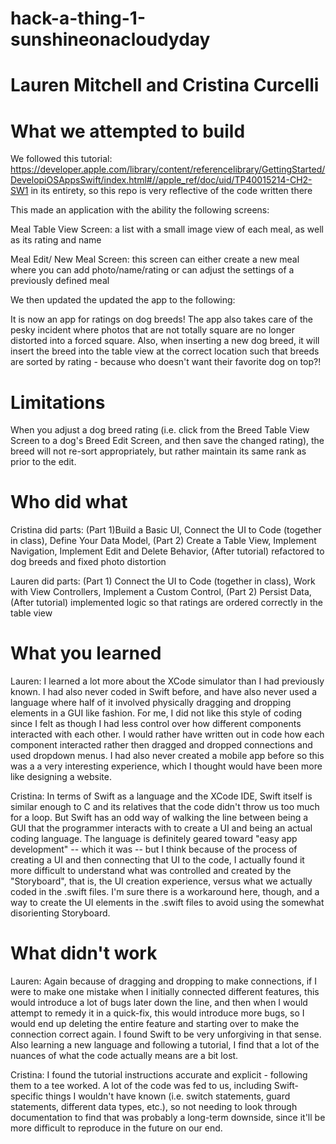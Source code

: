 # hack-a-thing-1-sunshineonacloudyday
# Lauren Mitchell and Cristina Curcelli

# What we attempted to build
We followed this tutorial: https://developer.apple.com/library/content/referencelibrary/GettingStarted/DevelopiOSAppsSwift/index.html#//apple_ref/doc/uid/TP40015214-CH2-SW1 in its entirety, so this repo is very reflective of the code written there

This made an application with the ability the following screens:

Meal Table View Screen: a list with a small image view of each meal, as well as its rating and name

Meal Edit/ New Meal Screen: this screen can either create a new meal where you can add photo/name/rating or can adjust the settings of a previously defined meal

We then updated the updated the app to the following:

It is now an app for ratings on dog breeds!
The app also takes care of the pesky incident where photos that are not totally square are no longer distorted into a forced square.
Also, when inserting a new dog breed, it will insert the breed into the table view at the correct location such that breeds are sorted by rating - because who doesn't want their favorite dog on top?!

# Limitations

When you adjust a dog breed rating (i.e. click from the Breed Table View Screen to a dog's Breed Edit Screen, and then save the changed rating), the breed will not re-sort appropriately, but rather maintain its same rank as prior to the edit. 

# Who did what

Cristina did parts: (Part 1)Build a Basic UI, Connect the UI to Code (together in class), Define Your Data Model, (Part 2) Create a Table View, Implement Navigation, Implement Edit and Delete Behavior, (After tutorial) refactored to dog breeds and fixed photo distortion

Lauren did parts: (Part 1) Connect the UI to Code (together in class), Work with View Controllers, Implement a Custom Control, (Part 2) Persist Data, (After tutorial) implemented logic so that ratings are ordered correctly in the table view

# What you learned
Lauren: I learned a lot more about the XCode simulator than I had previously known. I had also never coded in Swift before, and have also never used a language where half of it involved physically dragging and dropping elements in a GUI like fashion. For me, I did not like this style of coding since I felt as though I had less control over how different components interacted with each other. I would rather have written out in code how each component interacted rather then dragged and dropped connections and used dropdown menus. I had also never created a mobile app before so this was a a very interesting experience, which I thought would have been more like designing a website.

Cristina: In terms of Swift as a language and the XCode IDE, Swift itself is similar enough to C and its relatives that the code didn't throw us too much for a loop. But Swift has an odd way of walking the line between being a GUI that the programmer interacts with to create a UI and being an actual coding language. The language is definitely geared toward "easy app development" -- which it was -- but I think because of the process of creating a UI and then connecting that UI to the code, I actually found it more difficult to understand what was controlled and created by the "Storyboard", that is, the UI creation experience, versus what we actually coded in the .swift files. I'm sure there is a workaround here, though, and a way to create the UI elements in the .swift files to avoid using the somewhat disorienting Storyboard. 

# What didn't work
Lauren: Again because of dragging and dropping to make connections, if I were to make one mistake when I initially connected different features, this would introduce a lot of bugs later down the line, and then when I would attempt to remedy it in a quick-fix, this would introduce more bugs, so I would end up deleting the entire feature and starting over to make the connection correct again. I found Swift to be very unforgiving in that sense. Also learning a new language and following a tutorial, I find that a lot of the nuances of what the code actually means are a bit lost.

Cristina: I found the tutorial instructions accurate and explicit - following them to a tee worked. A lot of the code was fed to us, including Swift-specific things I wouldn't have known (i.e. switch statements, guard statements, different data types, etc.), so not needing to look through documentation to find that was probably a long-term downside, since it'll be more difficult to reproduce in the future on our end. 
